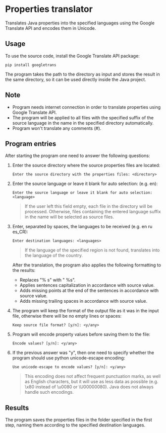 # Properties translator
Translates Java properties into the specified languages using the Google Translate API and encodes them in Unicode.

## Usage

To use the source code, install the Google Translate API package:

```
pip install googletrans
```

The program takes the path to the directory as input and stores the result in the same directory, so it can be used directly inside the Java project.

## Note
- Program needs internet connection in order to translate properties using Google Translate API.
- The program will be applied to all files with the specified suffix of the source language in the name in the specified directory automatically.
- Program won't translate any comments (#).

## Program entries

After starting the program one need to answer the following questions:

1. Enter the source directory where the source properties files are located:
   ```
   Enter the source directory with the properties files: <directory>
   ```

2. Enter the source language or leave it blank for auto selection: (e.g. en):
   ```
   Enter the source language or leave it blank for auto selection: <language>
   ```
   > If the user left this field empty, each file in the directory will be processed. Otherwise, files containing the entered language suffix in the name will be selected as source files.

3. Enter, separated by spaces, the languages to be received (e.g. en ru es_CR):
   ```
   Enter destination languages: <languages>
   ```
   > If the language of the specified region is not found, translates into the language of the country.

   After the translation, the program also applies the following formatting to the results:
   - Replaces "% s" with " %s".
   - Applies sentences capitalization in accordance with source value.
   - Adds missing points at the end of the sentences in accordance with source value.
   - Adds missing trailing spaces in accordance with source value.
    
4. The program will keep the format of the output file as it was in the input file, otherwise there will be no empty lines or spaces:
   ```
   Keep source file format? [y/n]: <y/any>
   ```

5. Program will encode property values before saving them to the file:
   ```
   Encode values? [y/n]: <y/any>
   ```

6. If the previous answer was "y", then one need to specify whether the program should use python unicode-escape encoding:
   ```
   Use unicode-escape to encode values? [y/n]: <y/any>
   ```
   > This encoding does not affect frequent punctuation marks, as well as English characters, but it will use as less data as possible (e.g. \x80 instead of \u0080 or \U00000080). Java does not always handle such encodings.

## Results

The program saves the properties files in the folder specified in the first step, naming them according to the specified destination languages.
